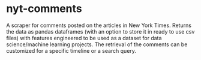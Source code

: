 # nyt-comments
A scraper for comments posted on the articles in New York Times. Returns the data as pandas dataframes (with an option to store it in ready to use csv files) with features engineered to be used as a dataset for data science/machine learning projects. The retrieval of the comments can be customized for a specific timeline or a search query.  
